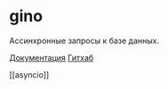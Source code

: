 # gino

Ассинхронные запросы к базе данных.

[Документация](https://python-gino.org/)
[Гитхаб](https://github.com/python-gino/gino)

[[asyncio]]
